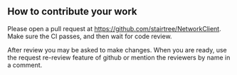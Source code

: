 ## How to contribute your work

Please open a pull request at https://github.com/stairtree/NetworkClient. Make sure the CI passes, and then wait for code review.

After review you may be asked to make changes.  When you are ready, use the request re-review feature of github or mention the reviewers by name in a comment.
